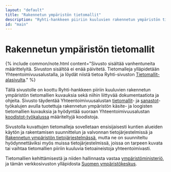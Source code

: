 ```yaml
---
layout: "default"
title: "Rakennetun ympäristön tietomallit"
description: "Ryhti-hankkeen piiriin kuuluvien rakennetun ympäristön tietomallien dokumentaatiosivusto"
id: "main"
---
```

# Rakennetun ympäristön tietomallit

{% include common/note.html content="Sivusto sisältää vanhentuneita määrittelyitä. Sivuston sisältöä ei enää päivitetä. Tietomalleja ylläpidetään Yhteentoimivuusalustalla, ja löydät niistä tietoa Ryhti-sivuston [Tietomallit-alasivulta](https://ryhti.syke.fi/ohjeet-ja-tuki/tietomallit/)." %}

Tällä sivustolle on koottu Ryhti-hankkeen piiriin kuuluvien rakennetun ympäristön tietomallien kuvauksia sekä niihin liittyvää dokumentaatiota ja ohjeita. Sivusto täydentää Yhteentoimivuusalustan [tietomallit](https://tietomallit.suomi.fi/)- ja [sanastot](https://sanastot.suomi.fi/)-työkalujen avulla tuotettuja rakennetun ympäristön käsite- ja loogisten tietomallien kuvauksia ja hyödyntää suoraan Yhteentoimivuusalustan [koodistot-työkalussa](https://koodistot.suomi.fi/) määriteltyjä koodistoja.

Sivustolla kuvattujen tietomalleja sovelletaan ensisijaisesti kuntien alueiden käytön ja rakentamisen suunnittelun ja valvonnan tietojärjestelmissä ja [Rakennetun ympäristön tietojärjestelmässä](https://ym.fi/ryhti/rytj), mutta ne on suunniteltu hyödynnettäviksi myös muissa tietojärjestelmissä, joissa on tarpeen kuvata tai vaihtaa tietomallien piiriin kuuluvia tietoaineistoja yhteentoimivasti.

Tietomallien kehittämisestä ja niiden hallinnasta vastaa [ympäristöministeriö](https://ym.fi), ja tämän verkkosivuston ylläpidosta [Suomen ympäristökeskus](https://www.syke.fi/).
